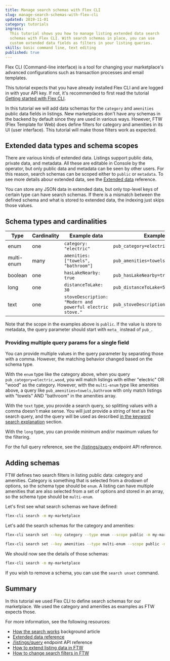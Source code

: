 ```yaml
---
title: Manage search schemas with Flex CLI
slug: manage-search-schemas-with-flex-cli
updated: 2019-11-01
category: tutorials
ingress:
  This tutorial shows you how to manage listing extended data search
  schemas with Flex CLI. With search schemas in place, you can use
  custom extended data fields as filters in your listing queries.
skills: basic command line, text editing
published: true
---
```


Flex CLI (Command-line interface) is a tool for changing your
marketplace's advanced configurations such as transaction processes and
email templates.

This tutorial expects that you have already installed Flex CLI and are
logged in with your API key. If not, it's recommended to first read the
tutorial
[Getting started with Flex CLI](/tutorials/getting-started-with-flex-cli/).

In this tutorial we will add data schemas for the `category` and
`amenities` public data fields in listings. New marketplaces don't have
any schemas in the backend by default since they are used in various
ways. However, FTW (Flex Template for Web) does define filters for
category and amenities in its UI (user interface). This tutorial will
make those filters work as expected.

## Extended data types and schema scopes

There are various kinds of extended data. Listings support public data,
private data, and metadata. All these are editable in Console by the
operator, but only public data and metadata can be seen by other users.
For this reason, search schemas can be scoped either to `public` or
`metadata`. To see more details abour extended data, see the
[Extended data](/references/extended-data/) reference.

You can store any JSON data in extended data, but only top-level keys of
certain type can have search schemas. If there is a mismatch between the
defined schema and what is stored to extended data, the indexing just
skips those values.

## Schema types and cardinalities

| Type       | Cardinality | Example data                                              | Example query                            |
| ---------- | ----------- | --------------------------------------------------------- | ---------------------------------------- |
| enum       | one         | `category: "electric"`                                    | `pub_category=electric`                  |
| multi-enum | many        | `amenities: ["towels", "bathroom"]`                       | `pub_amenities=towels`                   |
| boolean    | one         | `hasLakeNearby: true`                                     | `pub_hasLakeNearby=true`                 |
| long       | one         | `distanceToLake: 30`                                      | `pub_distanceToLake=5,40`                |
| text       | one         | `stoveDescription: "Modern and powerful electric stove."` | `pub_stoveDescription=powerful%20modern` |

Note that the scope in the examples above is `public`. If the value is
store to metadata, the query parameter should start with `meta_` instead
of `pub_`.

### Providing multiple query params for a single field

You can provide multiple values in the query parameter by separating
those with a comma. However, the matching behavior changed based on the
schema type.

With the `enum` type like the category above, when you query
`pub_category=electric,wood`, you will match listings with either
"electric" OR "wood" as the category. However, with the `multi-enum`
type like amenities above, a query like `pub_amenities=towels,bathroom`
with only match listings with "towels" AND "bathroom" in the amenities
array.

With the `text` type, you provide a search query, so splitting values
with a comma doesn't make sense. You will just provide a string of text
as the search query, and the query will be used as described
[in the keyword search explanation](/background/how-the-search-works/#keyword-search)
section.

With the `long` type, you can provide minimum and/or maximum values for
the filtering.

For the full query reference, see the
[/listings/query](https://www.sharetribe.com/api-reference/#query-listings)
endpoint API reference.

## Adding schemas

FTW defines two search filters in listing public data: category and
amenities. Category is something that is selected from a drodown of
options, so the schema type should be `enum`. A listing can have
multiple amenities that are also selected from a set of options and
stored in an array, so the schema type should be `multi-enum`.

Let's first see what search schemas we have defined:

```sh
flex-cli search -m my-marketplace
```

Let's add the search schemas for the category and amenities:

```sh
flex-cli search set --key category --type enum --scope public -m my-marketplace
```

```sh
flex-cli search set --key amenities --type multi-enum --scope public -m my-marketplace
```

We should now see the details of those schemas:

```sh
flex-cli search -m my-marketplace
```

If you wish to remove a schema, you can use the `search unset` command.

## Summary

In this tutorial we used Flex CLI to define search schemas for our
marketplace. We used the category and amenities as examples as FTW
expects those.

For more information, see the following resources:

- [How the search works](/background/how-the-search-works/) background
  article
- [Extended data reference](/references/extended-data/)
- [/listings/query](https://www.sharetribe.com/api-reference/#query-listings)
  endpoint API reference
- [How to extend listing data in FTW](/guides/how-to-extend-listing-data-in-ftw/)
- [How to change search filters in FTW](/guides/how-to-change-search-filters-in-ftw/)
